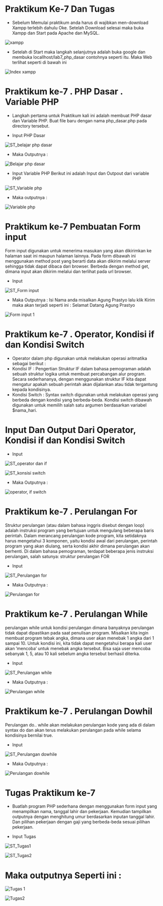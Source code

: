 # Praktikum Ke-7 Dan Tugas
* Sebelum Memulai praktikum anda harus di wajibkan men-download Xampp terlebih dahulu Oke.
  Setelah Download selesai maka buka Xampp dan Start pada Apache dan MySQL.

![xampp](https://user-images.githubusercontent.com/56245855/117894559-c4dd6d00-b2e6-11eb-8623-937ffde93bf6.PNG)


* Setelah di Start maka langkah selanjutnya adalah buka google dan membuka locallhost/lab7_php_dasar contohnya seperti itu.
 Maka Web terlihat seperti di bawah ini

![Index xampp](https://user-images.githubusercontent.com/56245855/117894768-4208e200-b2e7-11eb-8f34-8a72af93ea00.PNG)


# Praktikum ke-7 . PHP Dasar . Variable PHP
* Langkah pertama untuk Praktikum kali ini adalah membuat PHP dasar dan Variable PHP. Buat file baru dengan nama php_dasar.php pada directory tersebut.

* Input PHP Dasar

![ST_belajar php dasar](https://user-images.githubusercontent.com/56245855/117895224-2225ee00-b2e8-11eb-97e4-dd1c7f60dfd0.PNG)

* Maka Outputnya :

![Belajar php dasar](https://user-images.githubusercontent.com/56245855/117895579-d7f13c80-b2e8-11eb-8716-c00cb166807c.PNG)


* Input Variable PHP
Berikut ini adalah Input dan Outpout dari variable PHP

![ST_Variable php](https://user-images.githubusercontent.com/56245855/117895518-b2fcc980-b2e8-11eb-9b68-89908a24d1ba.PNG)

* Maka outputnya :

![Variable php](https://user-images.githubusercontent.com/56245855/117895638-feaf7300-b2e8-11eb-832c-76c7cbc3c2e2.PNG)



# Praktikum ke-7 Pembuatan Form input
  Form input digunakan untuk menerima masukan yang akan dikirimkan ke halaman saat ini maupun halaman lainnya.
Pada form dibawah ini menggunakan method post yang berarti data akan dikirim melalui server sehingga tidak dapat dibaca dari browser. Berbeda dengan method get, dimana input akan dikirim melalui dan terlihat pada url browser.

* Input

![ST_Form input](https://user-images.githubusercontent.com/56245855/117896517-ee989300-b2ea-11eb-9f42-5788dc18d0ad.PNG)


* Maka Outputnya :
Isi Nama anda misalkan Agung Prastyo lalu klik Kirim maka akan terjadi seperti ini : Selamat Datang Agung Prastyo

![Form input 1](https://user-images.githubusercontent.com/56245855/117896547-fbb58200-b2ea-11eb-8673-991e926746bf.PNG)



# Praktikum ke-7 . Operator, Kondisi if dan Kondisi Switch
* Operator dalam php digunakan untuk melakukan operasi aritmatika sebagai berikut :
* Kondisi IF : Pengertian Struktur IF dalam bahasa pemograman adalah sebuah struktur logika untuk membuat percabangan alur program. Secara sederhananya, dengan menggunakan struktur IF kita dapat mengatur apakah sebuah perintah akan dijalankan atau tidak tergantung kepada kondisinya.
* Kondisi Switch : Syntax switch digunakan untuk melakukan operasi yang berbeda dengan kondisi yang berbeda-beda.
Kondisi switch dibawah digunakan untuk memilih salah satu argumen berdasarkan variabel $nama_hari.

# Input Dan Output Dari Operator, Kondisi if dan Kondisi Switch

*  Input

![ST_operator dan if](https://user-images.githubusercontent.com/56245855/117897288-ad08e780-b2ec-11eb-92ce-64cff85897b2.PNG)

![ST_konsisi switch](https://user-images.githubusercontent.com/56245855/117897344-d0339700-b2ec-11eb-9680-c5a4258c0032.PNG)


* Maka Outputnya :

![operator, if switch](https://user-images.githubusercontent.com/56245855/117897388-e2153a00-b2ec-11eb-8f4b-c774efe5bfe8.PNG)



# Praktikum ke-7 . Perulangan For

Struktur perulangan (atau dalam bahasa inggris disebut dengan loop) adalah instruksi program yang bertujuan untuk mengulang beberapa baris perintah. Dalam merancang perulangan kode program, kita setidaknya harus mengetahui 3 komponen, yaitu kondisi awal dari perulangan, perintah program yang akan diulang, serta kondisi akhir dimana perulangan akan berhenti. Di dalam bahasa pemograman, terdapat beberapa jenis instruksi perulangan, salah satunya: struktur perulangan FOR

* Input 

![ST_Perulangan for](https://user-images.githubusercontent.com/56245855/117897567-4f28cf80-b2ed-11eb-8599-45ffd9287ebd.PNG)

* Maka Outputnya :

![Perulangan for](https://user-images.githubusercontent.com/56245855/117897638-68ca1700-b2ed-11eb-9534-6f883d4a468e.PNG)



# Praktikum ke-7 . Perulangan While

perulangan while untuk kondisi perulangan dimana banyaknya perulangan tidak dapat dipastikan pada saat penulisan program. Misalkan kita ingin membuat program tebak angka, dimana user akan menebak 1 angka dari 1 sampai 10. Untuk kondisi ini, kita tidak dapat mengetahui berapa kali user akan ’mencoba’ untuk menebak angka tersebut. Bisa saja user mencoba sebanyak 1, 5, atau 10 kali sebelum angka tersebut berhasil diterka.

* Input 

![ST_Perulangan while](https://user-images.githubusercontent.com/56245855/117897828-c6f6fa00-b2ed-11eb-93d3-e76f029e81df.PNG)

* Maka Outputnya :

![Perulangan while](https://user-images.githubusercontent.com/56245855/117897846-d5451600-b2ed-11eb-8bb5-a922d9cb6ab8.PNG)



# Praktikum ke-7 . Perulangan Dowhil

Perulangan do.. while akan melakukan perulangan kode yang ada di dalam syntax do dan akan terus melakukan perulangan pada while selama kondisinya bernilai true.

* Input 

![ST_Perulangan dowhile](https://user-images.githubusercontent.com/56245855/117898017-29e89100-b2ee-11eb-8114-f706250cc8de.PNG)

* Maka Outputnya :

![Perulangan dowhile](https://user-images.githubusercontent.com/56245855/117898053-4258ab80-b2ee-11eb-9081-87000db3bb9a.PNG)




# Tugas Praktikum ke-7
* Buatlah program PHP sederhana dengan menggunakan form input yang menampilkan 
nama, tanggal lahir dan pekerjaan. Kemudian tampilkan outputnya dengan menghitung 
umur berdasarkan inputan tanggal lahir. Dan pilihan pekerjaan dengan gaji yang 
berbeda-beda sesuai pilihan pekerjaan.

* Input Tugas

![ST_Tugas1](https://user-images.githubusercontent.com/56245855/117895729-328a9880-b2e9-11eb-9d63-b0004837ff1a.PNG)

![ST_Tugas2](https://user-images.githubusercontent.com/56245855/117895769-43d3a500-b2e9-11eb-840e-8359e17d7446.PNG)


# Maka outputnya Seperti ini :

![Tugas 1](https://user-images.githubusercontent.com/56245855/117895894-93b26c00-b2e9-11eb-9a2b-f5191c2114af.PNG)


![Tugas2](https://user-images.githubusercontent.com/56245855/117895909-9ad97a00-b2e9-11eb-8c32-440db12d2cf4.PNG)


